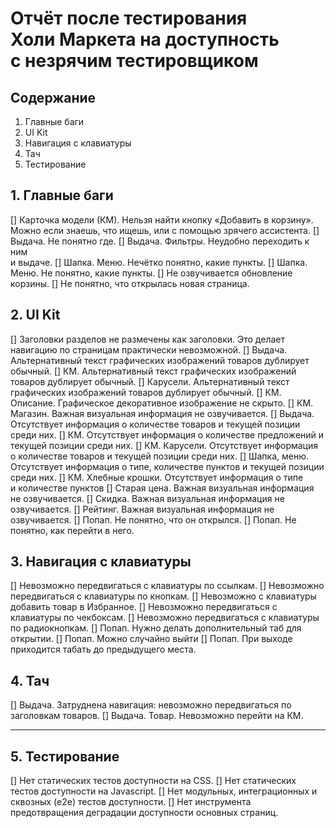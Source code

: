 # Отчёт после тестирования Холи Маркета на доступность с незрячим тестировщиком

## Содержание
1. Главные баги
2. UI Kit
3. Навигация с клавиатуры
4. Тач
5. Тестирование

## 1. Главные баги
[] Карточка модели (КМ). Нельзя найти
   кнопку «Добавить в корзину». Можно если знаешь,
   что ищешь, или с помощью зрячего ассистента.
[] Выдача. Не понятно где.
[] Выдача. Фильтры. Неудобно переходить к ним    
   и выдаче.
[] Шапка. Меню. Нечётко понятно, какие пункты.
[] Шапка. Меню. Не понятно, какие пункты.
[] Не озвучивается обновление корзины.
[] Не понятно, что открылась новая страница.

## 2. UI Kit
[] Заголовки разделов не размечены как заголовки.
   Это делает навигацию по страницам
   практически невозможной.
[] Выдача. Альтернативный текст графических изображений
   товаров дублирует обычный.
[] КМ. Альтернативный текст графических изображений
   товаров дублирует обычный.
[] Карусели. Альтернативный текст графических 
   изображений товаров дублирует обычный.
[] КМ. Описание. Графическое декоративное
   изображение не скрыто.
[] КМ. Магазин. Важная визуальная информация
   не озвучивается.
[] Выдача. Отсутствует информация
   о количестве товаров и текущей позиции среди них.
[] КМ. Отсутствует информация
   о количестве предложений и текущей позиции среди них.
[] КМ. Карусели. Отсутствует информация
   о количестве товаров и текущей позиции среди них.
[] Шапка, меню. Отсутствует информация о типе,
   количестве пунктов и текущей позиции среди них.
[] КМ. Хлебные крошки. Отсутствует информация о типе
   и количестве пунктов
[] Старая цена. Важная визуальная информация
   не озвучивается.
[] Скидка. Важная визуальная информация
   не озвучивается.
[] Рейтинг. Важная визуальная информация
   не озвучивается.
[] Попап. Не понятно, что он открылся.
[] Попап. Не понятно, как перейти в него.

## 3. Навигация с клавиатуры
[] Невозможно передвигаться с клавиатуры по ссылкам.
[] Невозможно передвигаться с клавиатуры по кнопкам.
[] Невозможно с клавиатуры добавить товар в Избранное.
[] Невозможно передвигаться с клавиатуры по чекбоксам.
[] Невозможно передвигаться с клавиатуры по радиокнопкам.
[] Попап. Нужно делать дополнительный таб для открытии.
[] Попап. Можно случайно выйти
[] Попап. При выходе приходится табать
   до предыдущего места.

## 4. Тач
[] Выдача. Затруднена навигация:
   невозможно передвигаться по заголовкам товаров.
[] Выдача. Товар. Невозможно перейти на КМ.

---

## 5. Тестирование
[] Нет статических тестов доступности на CSS.
[] Нет статических тестов доступности на Javascript.
[] Нет модульных, интеграционных и сквозных (e2e) 
   тестов доступности.
[] Нет инструмента предотвращения деградации
   доступности основных страниц.
